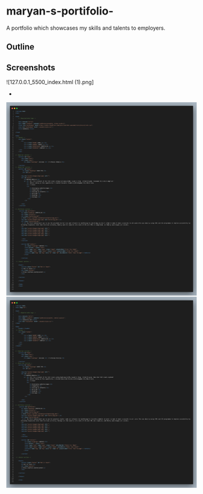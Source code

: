 # maryan-s-portifolio-
A portfolio which showcases my skills and talents to employers. 

## Outline  

## Screenshots 


![127.0.0.1_5500_index.html (1).png]


+


![](assets/images/HTML%20snapshot.png)
![](assets/images/portfolio%20snap.png)